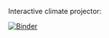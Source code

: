 Interactive climate projector:

[![Binder](https://mybinder.org/badge_logo.svg)](https://mybinder.org/v2/gh/mwcraig/climate-change/HEAD?labpath=climate-projector.ipynb)